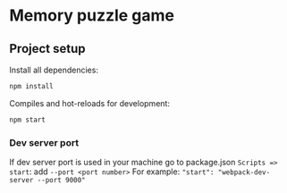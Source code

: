 # Memory puzzle game

## Project setup
Install all dependencies:
```sh
npm install
```
Compiles and hot-reloads for development:
```sh
npm start
```
### Dev server port
If dev server port is used in your machine go to package.json 
```Scripts => start```: add ```--port <port number>```
For example: ```"start": "webpack-dev-server --port 9000"```
